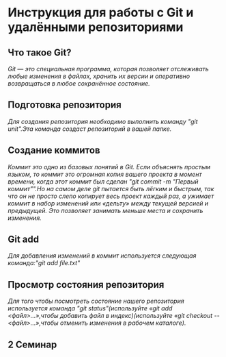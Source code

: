 # **Инструкция для работы с Git и удалёнными репозиториями**

## Что такое Git?
_Git — это специальная программа, которая позволяет отслеживать любые изменения в файлах, хранить их версии и оперативно возвращаться в любое сохранённое состояние._
## Подготовка репозитория 
_Для создания репозитория необходимо выполнить команду "git unit".Эта команда создаст репозиторий в вашей папке._

## Создание коммитов
_Коммит это одно из базовых понятий в Git. Если объяснять простым языком, то коммит это огромная копия вашего проекта в момент времени, когда этот коммит был сделан "git commit -m "Первый коммит"".Но на самом деле git пытается быть лёгким и быстрым, так что он не просто слепо копирует весь проект каждый раз, а ужимает коммит в набор изменений или «дельту» между текущей версией и предыдущей. Это позволяет занимать меньше места и сохранить изменения._

## Git add 
_Для добавления изменений в коммит используется следующая команда:"git add file.txt"_

## Просмотр состояния репозитория 
_Для того чтобы посмотреть состояние нашего репозитория используется команда "git status"(используйте «git add <файл>…»,чтобы добавить файл в индекс)(используйте «git checkout -- <файл>…»,чтобы отменить изменения в рабочем каталоге)._

## 2 Семинар